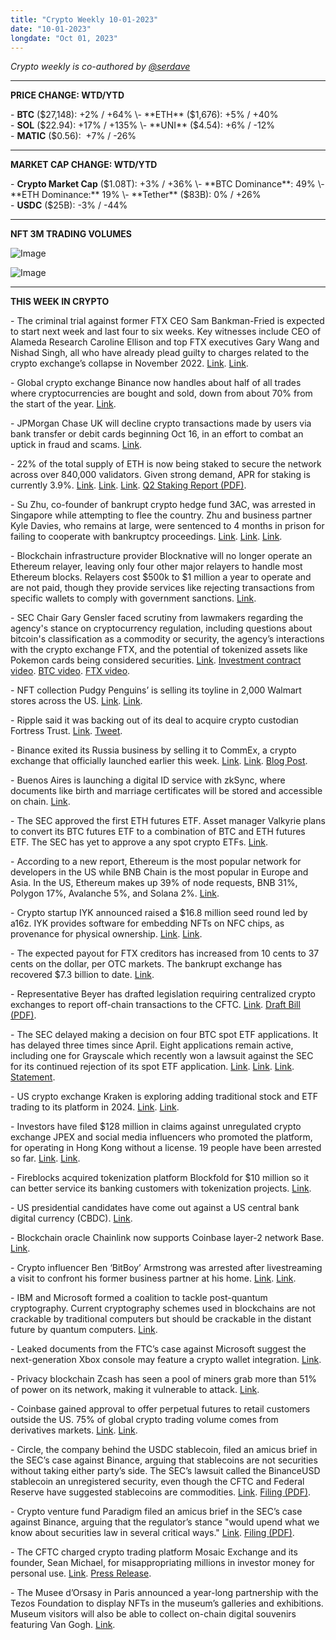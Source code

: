 ```yaml
---
title: "Crypto Weekly 10-01-2023"
date: "10-01-2023"
longdate: "Oct 01, 2023"
---
```


*Crypto weekly is co-authored by [@serdave](https://twitter.com/serdave_eth)*



---

**PRICE CHANGE: WTD/YTD**

\- **BTC** ($27,148): +2% / +64%  
\- **ETH** ($1,676): +5% / +40%  
\- **SOL** ($22.94): +17% / +135%  
\- **UNI** ($4.54): +6% / -12%  
\- **MATIC** ($0.56):  +7% / -26%



---

**MARKET CAP CHANGE: WTD/YTD**

\- **Crypto Market Cap** ($1.08T): +3% / +36%  
\- **BTC Dominance**: 49%  
\- **ETH Dominance:** 19%  
\- **Tether** ($83B): 0% / +26%  
\- **USDC** ($25B): -3% / -44%



---

**NFT 3M TRADING VOLUMES**

![Image](/images/10-01-2023-1.png)

![Image](/images/10-01-2023-2.png)

---

**THIS WEEK IN CRYPTO**

\- The criminal trial against former FTX CEO Sam Bankman-Fried is expected to start next week and last four to six weeks. Key witnesses include CEO of Alameda Research Caroline Ellison and top FTX executives Gary Wang and Nishad Singh, all who have already plead guilty to charges related to the crypto exchange’s collapse in November 2022. [Link](https://www.rollingstone.com/culture/culture-features/sam-bankman-fried-ftx-trial-explained-1234829900/). [Link](https://techcrunch.com/2023/10/01/ftx-lawsuit-timeline/).  
  
\- Global crypto exchange Binance now handles about half of all trades where cryptocurrencies are bought and sold, down from about 70% from the start of the year. [Link](https://www.wsj.com/livecoverage/stock-market-today-dow-jones-09-26-2023/card/binance-s-crypto-dominance-is-dwindling-bIN2rqSK07F8IsIjAUFo).   
  
\- JPMorgan Chase UK will decline crypto transactions made by users via bank transfer or debit cards beginning Oct 16, in an effort to combat an uptick in fraud and scams. [Link](https://blockworks.co/news/chase-uk-crypto-ban).   
  
\- 22% of the total supply of ETH is now being staked to secure the network across over 840,000 validators. Given strong demand, APR for staking is currently 3.9%. [Link](https://www.bloomberg.com/news/articles/2023-09-16/ethereum-s-eth-successful-overhaul-sends-developers-scrambling-for-another-fix?srnd=crypto-technology). [Link](https://www.coindesk.com/consensus-magazine/2023/09/28/ethereum-staking-surges-to-74m-eth-and-counting/). [Link](https://fortune.com/crypto/2023/09/25/ethereum-shanghai-update-disappointing-jpmorgan-chase/). [Q2 Staking Report (PDF)](https://6693156.fs1.hubspotusercontent-na1.net/hubfs/6693156/Staking%20Reports/State%20of%20Staking%20Q2%202023%20by%20Staked_Kraken%20(1).pdf).  
  
\- Su Zhu, co-founder of bankrupt crypto hedge fund 3AC, was arrested in Singapore while attempting to flee the country. Zhu and business partner Kyle Davies, who remains at large, were sentenced to 4 months in prison for failing to cooperate with bankruptcy proceedings. [Link](https://www.wsj.com/livecoverage/stock-market-today-dow-jones-09-29-2023/card/su-zhu-cofounder-of-failed-crypto-fund-three-arrows-arrested-in-singapore-NjAVVWh8bvQXtHeKXBNm). [Link](https://fortune.com/crypto/2023/09/29/crypto-hedge-fund-three-arrows-capital-cofounder-su-zhu-arrested-singapore/). [Link](https://www.cnbc.com/amp/2023/09/29/fugitive-founder-of-3ac-crypto-hedge-fund-arrested-in-singapore.html).   
  
\- Blockchain infrastructure provider Blocknative will no longer operate an Ethereum relayer, leaving only four other major relayers to handle most Ethereum blocks. Relayers cost $500k to $1 million a year to operate and are not paid, though they provide services like rejecting transactions from specific wallets to comply with government sanctions. [Link](https://www.bloomberg.com/news/articles/2023-09-30/ethereum-eth-concentration-grows-after-key-relay-provider-drops-out?srnd=crypto-defi).  
  
\- SEC Chair Gary Gensler faced scrutiny from lawmakers regarding the agency's stance on cryptocurrency regulation, including questions about bitcoin's classification as a commodity or security, the agency’s interactions with the crypto exchange FTX, and the potential of tokenized assets like Pokemon cards being considered securities. [Link](https://www.theblock.co/post/253305/gensler-takes-heat-from-lawmakers-over-his-approach-to-regulating-crypto). [Investment contract video](https://twitter.com/RepRitchie/status/1707117291349885103?s=20). [BTC video](https://twitter.com/WatcherGuru/status/1707058072223363209?s=20). [FTX video](https://x.com/WatcherGuru/status/1707047232409579741?s=20).   
  
\- NFT collection Pudgy Penguins’ is selling its toyline in 2,000 Walmart stores across the US. [Link](https://www.theblock.co/post/252987/walmart-pudgy-penguins-nft-toys). [Link](https://techcrunch.com/2023/09/29/pudgy-penguins-nfts-revenue-problems/).   
  
\- Ripple said it was backing out of its deal to acquire crypto custodian Fortress Trust. [Link](https://blockworks.co/news/ripple-fortress-trust-acquisition). [Tweet](https://twitter.com/bgarlinghouse/status/1707455045942292954).  
  
\- Binance exited its Russia business by selling it to CommEx, a crypto exchange that officially launched earlier this week. [Link](https://www.bloomberg.com/news/articles/2023-09-27/binance-exits-russia-with-sale-of-unit-to-just-started-exchange). [Link](https://www.wsj.com/livecoverage/stock-market-today-dow-09-27-2023/card/binance-to-exit-russia-with-sale-to-new-crypto-exchange-commex-O0yhG8lBBAOo3KBQKn7R). [Blog Post](https://www.binance.com/en/blog/all/binance-fully-exits-russia-with-sale-to-commex-8578760889994024403).   
  
\- Buenos Aires is launching a digital ID service with zkSync, where documents like birth and marriage certificates will be stored and accessible on chain. [Link](https://www.theblock.co/post/253417/city-of-buenos-aires-launching-blockchain-based-digital-id-service).   
  
\- The SEC approved the first ETH futures ETF. Asset manager Valkyrie plans to convert its BTC futures ETF to a combination of BTC and ETH futures ETF. The SEC has yet to approve a any spot crypto ETFs. [Link](https://www.coindesk.com/business/2023/09/28/valkyrie-gets-approval-to-start-buying-eth-futures-for-its-existing-bitcoin-etf).   
  
\- According to a new report, Ethereum is the most popular network for developers in the US while BNB Chain is the most popular in Europe and Asia. In the US, Ethereum makes up 39% of node requests, BNB 31%, Polygon 17%, Avalanche 5%, and Solana 2%. [Link](https://www.theblock.co/post/253584/ethereum-dominates-us-web3-developer-activity-bnb-chain-europe-asia).  
  
\- Crypto startup IYK announced raised a $16.8 million seed round led by a16z. IYK provides software for embedding NFTs on NFC chips, as provenance for physical ownership. [Link](https://fortune.com/crypto/2023/09/28/iyk-andreessen-horowitz-a16z-crypto-if-you-know-adidas-ryan-ouyang-christopher-lee/). [Link](https://decrypt.co/199165/iyk-raises-16-8-million-power-token-enabled-fashion-nfts).   
  
\- The expected payout for FTX creditors has increased from 10 cents to 37 cents on the dollar, per OTC markets. The bankrupt exchange has recovered $7.3 billion to date. [Link](https://www.coindesk.com/markets/2023/09/28/ftx-bankruptcy-claims-soar-in-value-in-over-the-counter-markets-as-estate-recovers-73b/).   
  
\- Representative Beyer has drafted legislation requiring centralized crypto exchanges to report off-chain transactions to the CFTC. [Link](https://www.coindesk.com/policy/2023/09/28/us-house-bill-seeks-centralized-record-of-off-chain-crypto-transactions/). [Draft Bill (PDF)](https://beyer.house.gov/uploadedfiles/off-chain_digital_commodity_transaction_reporting_act.pdf).   
  
\- The SEC delayed making a decision on four BTC spot ETF applications. It has delayed three times since April. Eight applications remain active, including one for Grayscale which recently won a lawsuit against the SEC for its continued rejection of its spot ETF application. [Link](https://www.bloomberg.com/news/articles/2023-09-26/sec-defers-decision-on-ark-21shares-spot-bitcoin-etf-filing-btc). [Link](https://www.bloomberg.com/news/articles/2023-09-28/blackrock-invesco-bitcoin-etf-applications-again-delayed-by-sec). [Link](https://decrypt.co/199305/sec-punts-four-spot-bitcoin-etf-filing-ahead-government-shutdown). [Statement](https://www.sec.gov/files/rules/sro/nasdaq/2023/34-98610.pdf).  
  
\- US crypto exchange Kraken is exploring adding traditional stock and ETF trading to its platform in 2024. [Link](https://www.bloomberg.com/news/articles/2023-09-27/crypto-exchange-kraken-to-offer-trading-in-us-stocks-rivaling-robinhood-hood). [Link](https://www.coindesk.com/business/2023/09/27/crypto-exchange-kraken-to-explore-stock-trading-bloomberg/).   
  
\- Investors have filed $128 million in claims against unregulated crypto exchange JPEX and social media influencers who promoted the platform, for operating in Hong Kong without a license. 19 people have been arrested so far. [Link](https://www.wsj.com/livecoverage/stock-market-today-dow-jones-09-25-2023/card/hong-kong-s-crypto-ambitions-hurt-by-a-scandal-XJIcF1oy9TbtTgIjZMoL). [Link](https://protos.com/hong-kong-police-say-jpex-suspect-caught-shredding-and-bleaching-files/).   
  
\- Fireblocks acquired tokenization platform Blockfold for $10 million so it can better service its banking customers with tokenization projects. [Link](https://www.theblock.co/post/253576/fireblocks-acquires-blockfold-to-expand-tokenization-capabilities).   
  
\- US presidential candidates have come out against a US central bank digital currency (CBDC). [Link](https://www.bloomberg.com/news/articles/2023-04-22/us-presidential-hopefuls-rally-against-us-cbdc-plans-ahead-of-2024-elections).   
  
\- Blockchain oracle Chainlink now supports Coinbase layer-2 network Base. [Link](https://decrypt.co/198926/chainlink-extends-cross-chain-protocol-to-coinbases-base).   
  
\- Crypto influencer Ben ‘BitBoy’ Armstrong was arrested after livestreaming a visit to confront his former business partner at his home. [Link](https://fortune.com/crypto/2023/09/26/ben-bitboy-armstrong-arrested-loitering-outside-former-business-partners-house/). [Link](https://decrypt.co/198741/ben-bitboy-armstrong-reportedly-arrested-after-livestream-rant).   
  
\- IBM and Microsoft formed a coalition to tackle post-quantum cryptography. Current cryptography schemes used in blockchains are not crackable by traditional computers but should be crackable in the distant future by quantum computers. [Link](https://cointelegraph.com/news/ibm-microsoft-form-post-quantum-cryptography-coalition-encryption-computing-bitcoin).   
  
\- Leaked documents from the FTC’s case against Microsoft suggest the next-generation Xbox console may feature a crypto wallet integration. [Link](https://decrypt.co/198961/xbox-goes-crypto-leaked-microsoft-roadmap-includes-wallet-plans).   
  
\- Privacy blockchain Zcash has seen a pool of miners grab more than 51% of power on its network, making it vulnerable to attack. [Link](https://www.bloomberg.com/news/newsletters/2023-09-26/zcash-blockchain-viabtc-mining-pool-concentration-shows-51-attack-risks).   
  
\- Coinbase gained approval to offer perpetual futures to retail customers outside the US. 75% of global crypto trading volume comes from derivatives markets. [Link](https://www.wsj.com/livecoverage/stock-market-today-dow-jones-09-28-2023/card/coinbase-to-offer-perpetual-futures-to-retail-customers-outside-u-s--z33N5L72OwG90C32sG59). [Link](https://www.theblock.co/post/253326/coinbase-perpetual-futures-retail-users).   
  
\- Circle, the company behind the USDC stablecoin, filed an amicus brief in the SEC’s case against Binance, arguing that stablecoins are not securities without taking either party’s side. The SEC’s lawsuit called the BinanceUSD stablecoin an unregistered security, even though the CFTC and Federal Reserve have suggested stablecoins are commodities. [Link](https://decrypt.co/199356/stablecoins-arent-securities-says-circle-in-sec-lawsuits-against-binance). [Filing (PDF)](https://storage.courtlistener.com/recap/gov.uscourts.dcd.256060/gov.uscourts.dcd.256060.133.1.pdf).   
  
\- Crypto venture fund Paradigm filed an amicus brief in the SEC’s case against Binance, arguing that the regulator’s stance "would upend what we know about securities law in several critical ways." [Link](https://www.theblock.co/post/253671/paradigm-says-sec-is-trying-to-change-the-law-with-case-against-binance). [Filing (PDF)](https://policy.paradigm.xyz/assets/writing/SECv.Binance-09.28.23-Paradigm-Amicus-Brief.pdf).   
  
\- The CFTC charged crypto trading platform Mosaic Exchange and its founder, Sean Michael, for misappropriating millions in investor money for personal use. [Link](https://www.theblock.co/post/253642/cftc-charges-mosaic-and-founder-over-digital-asset-commodity-scheme). [Press Release](https://www.cftc.gov/PressRoom/PressReleases/8789-23).   
  
\- The Musee d’Orsasy in Paris announced a year-long partnership with the Tezos Foundation to display NFTs in the museum’s galleries and exhibitions. Museum visitors will also be able to collect on-chain digital souvenirs featuring Van Gogh. [Link](https://decrypt.co/199278/musee-dorsay-embraces-nfts-push-reach-new-audiences).